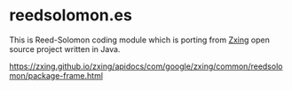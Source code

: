 # reedsolomon.es
This is Reed-Solomon coding module which is porting from [Zxing](https://github.com/zxing/zxing) open source project written in Java. 



https://zxing.github.io/zxing/apidocs/com/google/zxing/common/reedsolomon/package-frame.html
